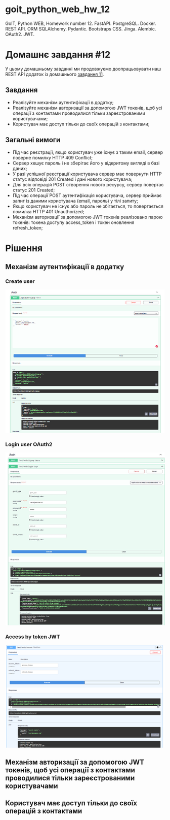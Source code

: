 # goit_python_web_hw_12
GoIT, Python WEB, Homework number 12. FastAPI. PostgreSQL. Docker. REST API. ORM SQLAlchemy. Pydantic. Bootstraps CSS. Jinga. Alembic. OAuth2. JWT.


# Домашнє завдання #12

У цьому домашньому завданні ми продовжуємо доопрацьовувати наш REST API додаток із домашнього [завдання 11](https://github.com/lexxai/goit_python_web_hw_11).

## Завдання

- Реалізуйте механізм аутентифікації в додатку;
- Реалізуйте механізм авторизації за допомогою JWT токенів, щоб усі операції з контактами проводилися тільки зареєстрованими користувачами;
- Користувач має доступ тільки до своїх операцій з контактами;

## Загальні вимоги

- Під час реєстрації, якщо користувач уже існує з таким email, сервер поверне помилку HTTP 409 Conflict;
- Сервер хешує пароль і не зберігає його у відкритому вигляді в базі даних;
- У разі успішної реєстрації користувача сервер має повернути HTTP статус відповіді 201 Created і дані нового користувача;
- Для всіх операцій POST створення нового ресурсу, сервер повертає статус 201 Created;
- Під час операції POST аутентифікація користувача, сервер приймає запит із даними користувача (email, пароль) у тілі запиту;
- Якщо користувач не існує або пароль не збігається, то повертається помилка HTTP 401 Unauthorized;
- Механізм авторизації за допомогою JWT токенів реалізовано парою токенів: токена доступу access_token і токен оновлення refresh_token;


# Рішення

## Механізм аутентифікації в додатку
### Create user
![Create user](doc/auth-01.png)

### Login user OAuth2
![Login user](doc/auth-02.jpeg)

### Access by token JWT
![Access user](doc/auth-03.png)

## Механізм авторизації за допомогою JWT токенів, щоб усі операції з контактами проводилися тільки зареєстрованими користувачами

## Користувач має доступ тільки до своїх операцій з контактами